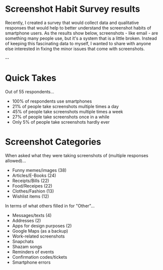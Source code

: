 # Screenshot Habit Survey results
Recently, I created a survey that would collect data and qualitative responses that would help to better understand the screenshot habits of smartphone users. As the results show below, screenshots - like email - are something many people use, but it's a system that is a little broken. Instead of keeping this fascinating data to myself, I wanted to share with anyone else interested in fixing the minor issues that come with screenshots.

--

# Quick Takes

Out of 55 respondents...
* 100% of respondents use smartphones
* 21% of people take screenshots multiple times a day
* 45% of people take screenshots multiple times a week
* 27% of people take screenshots once in a while
* Only 5% of people take screenshots hardly ever


# Screenshot Categories

When asked what they were taking screenshots of (multiple responses allowed)...
* Funny memes/images (38)
* Articles/E-Books (24)
* Receipts/Bills (22)
* Food/Receipes (22)
* Clothes/Fashion (13)
* Wishlist items (12)

In terms of what others filled in for "Other"...
* Messages/texts (4)
* Addresses (2)
* Apps for design purposes (2)
* Google Maps (as a backup)
* Work-related screenshots
* Snapchats
* Shazam songs
* Reminders of events
* Confirmation codes/tickets
* Smartphone errors

